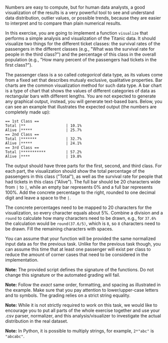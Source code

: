 
Numbers are easy to compute, but for human data analysts, a good visualization of the results is a very powerful tool to see and understand data distribution, outlier values, or possible trends, because they are easier to interpret and to compare than plain numerical results.

In this exercise, you are going to implement a function `visualize` that performs a simple analysis and visualization of the Titanic data. It should visualize two things for the different ticket classes: the survival rates of the passengers in the different classes (e.g., "What was the survival rate for people in the third class?") and the percentage of this class in the overall population (e.g., "How many percent of the passengers had tickets in the first class?").

The passenger class is a so called *categorical* data type, as its values come from a fixed set that describes mutualy exclusive, qualitative properties. Bar charts are the common visualization method for such data type. A bar chart is a type of chart that shows the values of different categories of data as rectangular bars with different lengths. You are not expected to generate any graphical output, instead, you will generate text-based bars. Below, you can see an example that illustrates the expected output (the numbers are completely made up):

    == 1st Class ==
    Total |**                  | 10.1%            
    Alive |*****               | 25.7%
    == 2nd Class ==
    Total |*******             | 32.7%
    Alive |*****               | 24.1%
    == 3rd Class ==
    Total |***********         | 57.2%
    Alive |****                | 19.8%

The output should have three parts for the first, second, and third class. For each part, the visualization should show the total percentage of the passengers in this class ("Total"), as well as the survival rate for people that had tickets in this class ("Alive"). The full bar should be 20 characters wide from `|` to `|`, while an empty bar represents 0% and a full bar represents 100%. Add the concrete percentage to the right, rounded to one decimal digit and leave a space to the `|`.

The concrete percentages need to be mapped to 20 characters for the visualization, so every character equals about 5%. Combine a division and a `round` to calculate how many characters need to be drawn, e.g., for `37.6%` the calculation would be `round(37.6/5)`, which is `8`, so `8` characters need to be drawn. Fill the remaining characters with spaces.

You can assume that your function will be provided the same normalized input data as for the previous task. Unlike for the previous task though, you can assume this time that at least one passenger will exist per class to reduce the amount of corner cases that need to be considered in the implementation.

**Note:** The provided script defines the signature of the functions. Do not change this signature or the automated grading will fail.

**Note:** Follow the *exact* same order, formatting, and spacing as illustrated in the example. Make sure that you pay attention to lower/upper-case letters and to symbols. The grading relies on a strict string equality. 

**Note:** While it is not strictly required to work on this task, we would like to encourage you to put all parts of the whole exercise together and use your .csv parser, normalizer, and this analysis/visualizer to investigate the actual distribution in the real dataset.

**Note:** In Python, it is possible to multiply strings, for example, `2*"abc"` is `"abcabc"`.

